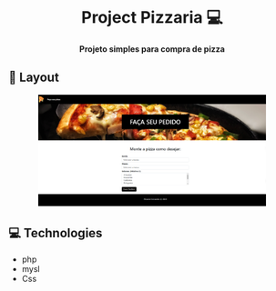 <h1 align="center" style="font-weight: bold;">Project Pizzaria 💻</h1>

<p align="center">
    <b>Projeto simples para compra de pizza</b>
</p>

<h2 id="layout">🎨 Layout</h2>

<p align="center">
    <img src="./img/pizzaria.png" alt="pizzaria" width="400px">
    
</p>

<h2 id="technologies">💻 Technologies</h2>

- php
- mysl
- Css





